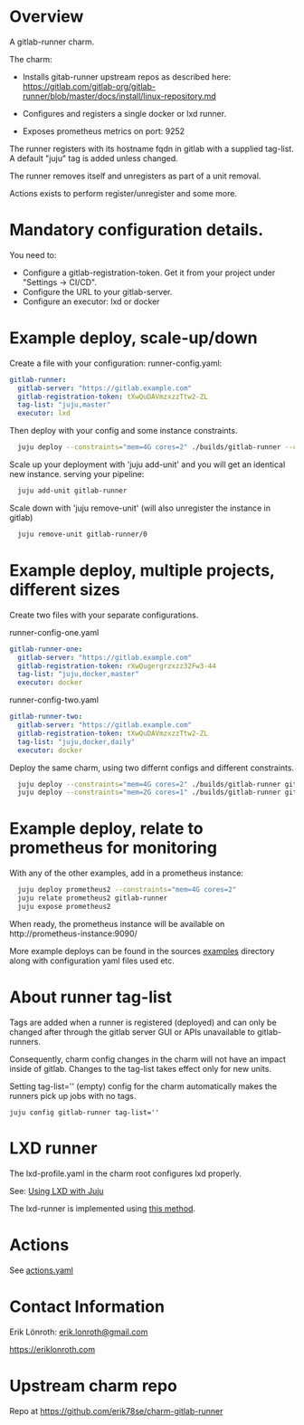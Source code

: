 # Overview

A gitlab-runner charm.

The charm:

* Installs gitab-runner upstream repos as described here:
https://gitlab.com/gitlab-org/gitlab-runner/blob/master/docs/install/linux-repository.md

* Configures and registers a single docker or lxd runner.

* Exposes prometheus metrics on port: 9252

The runner registers with its hostname fqdn in gitlab with a supplied tag-list. A default "juju" tag is added unless changed.

The runner removes itself and unregisters as part of a unit removal.

Actions exists to perform register/unregister and some more.

# Mandatory configuration details.

You need to:
* Configure a gitlab-registration-token. Get it from your project under "Settings -> CI/CD".
* Configure the URL to your gitlab-server.
* Configure an executor: lxd or docker

# Example deploy, scale-up/down

Create a file with your configuration: runner-config.yaml:

```yaml
gitlab-runner:
  gitlab-server: "https://gitlab.example.com"
  gitlab-registration-token: tXwQuDAVmzxzzTtw2-ZL
  tag-list: "juju,master"
  executor: lxd
```

Then deploy with your config and some instance constraints.

```bash
  juju deploy --constraints="mem=4G cores=2" ./builds/gitlab-runner --config runner-config.yaml
```
Scale up your deployment with 'juju add-unit' and you will get an identical new instance. serving your pipeline:
```bash
  juju add-unit gitlab-runner
```

Scale down with 'juju remove-unit' (will also unregister the instance in gitlab)
```bash
  juju remove-unit gitlab-runner/0
```

# Example deploy, multiple projects, different sizes

Create two files with your separate configurations.

runner-config-one.yaml
```yaml
gitlab-runner-one:
  gitlab-server: "https://gitlab.example.com"
  gitlab-registration-token: rXwQugergrzxzz32Fw3-44
  tag-list: "juju,docker,master"
  executor: docker
```

runner-config-two.yaml
```yaml
gitlab-runner-two:
  gitlab-server: "https://gitlab.example.com"
  gitlab-registration-token: tXwQuDAVmzxzzTtw2-ZL
  tag-list: "juju,docker,daily"
  executor: docker
```

Deploy the same charm, using two differnt configs and different constraints.

```bash
  juju deploy --constraints="mem=4G cores=2" ./builds/gitlab-runner gitlab-runner-one --config runner-config-one.yaml
  juju deploy --constraints="mem=2G cores=1" ./builds/gitlab-runner gitlab-runner-two --config runner-config-two.yaml
```

# Example deploy, relate to prometheus for monitoring

With any of the other examples, add in a prometheus instance:

```bash
  juju deploy prometheus2 --constraints="mem=4G cores=2"
  juju relate prometheus2 gitlab-runner
  juju expose prometheus2
```

When ready, the prometheus instance will be available on http://prometheus-instance:9090/

More example deploys can be found in the sources [examples](examples/) directory along with configuration yaml files used etc.

# About runner tag-list
Tags are added when a runner is registered (deployed) and can only be changed after through the gitlab server GUI or APIs unavailable to gitlab-runners.

Consequently, charm config changes in the charm will not have an impact inside of gitlab. Changes to the tag-list takes effect only for new units.

Setting tag-list='' (empty) config for the charm automatically makes the runners pick up jobs with no tags.

```
juju config gitlab-runner tag-list=''
```

# LXD runner
The lxd-profile.yaml in the charm root configures lxd properly.

See: [Using LXD with Juju](https://discourse.charmhub.io/t/using-lxd-with-juju-advanced/1091)

The lxd-runner is implemented using [this method](https://docs.gitlab.com/runner/executors/custom_examples/lxd.html).

# Actions

See [actions.yaml](src/actions.yaml)

# Contact Information
Erik Lönroth: erik.lonroth@gmail.com

https://eriklonroth.com

# Upstream charm repo
Repo at https://github.com/erik78se/charm-gitlab-runner
